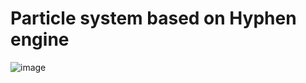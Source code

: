 # Particle system based on Hyphen engine

![image](https://user-images.githubusercontent.com/35760618/155762590-c248cad2-9c68-475d-83f8-4c16e4f97b74.png)

